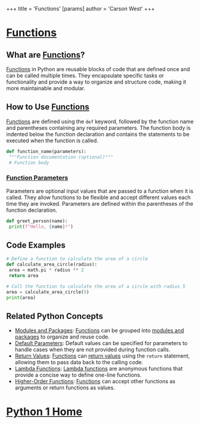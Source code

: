 +++
 title = 'Functions'
[params]
	author = 'Carson West'
+++
# [Functions](./../functions/)

## What are [Functions](./../functions/)?
 [Functions](./../functions/) in Python are reusable blocks of code that are defined once and can be called multiple times. They encapsulate specific tasks or functionality and provide a way to organize and structure code, making it more maintainable and modular.

## How to Use [Functions](./../functions/)
 [Functions](./../functions/) are defined using the `def` keyword, followed by the function name and parentheses containing any required parameters. The function body is indented below the function declaration and contains the statements to be executed when the function is called.

```python
def function_name(parameters):
 """Function documentation (optional)"""
 # Function body
```

### [Function Parameters](./../function-parameters/)
Parameters are optional input values that are passed to a function when it is called. They allow functions to be flexible and accept different values each time they are invoked. Parameters are defined within the parentheses of the function declaration.

```python
def greet_person(name):
 print(f"Hello, {name}!")
```

## Code Examples
```python
# Define a function to calculate the area of a circle
def calculate_area_circle(radius):
 area = math.pi * radius ** 2
 return area

# Call the function to calculate the area of a circle with radius 5
area = calculate_area_circle(5)
print(area)
```

## Related Python Concepts

- [Modules and Packages](./../modules-and-packages/): [Functions](./../functions/) can be grouped into [modules and packages](./../modules-and-packages/) to organize and reuse code.
- [Default Parameters](./../default-parameters/): Default values can be specified for parameters to handle cases when they are not provided during function calls.
- [Return Values](./../return-values/): [Functions](./../functions/) can [return values](./../return-values/) using the `return` statement, allowing them to pass data back to the calling code.
- [Lambda Functions](./../lambda-functions/): [Lambda functions](./../lambda-functions/) are anonymous functions that provide a concise way to define one-line functions.
- [Higher-Order Functions](./../higher-order-functions/): [Functions](./../functions/) can accept other functions as arguments or return functions as values.
# [Python 1 Home](./../python-1-home/)